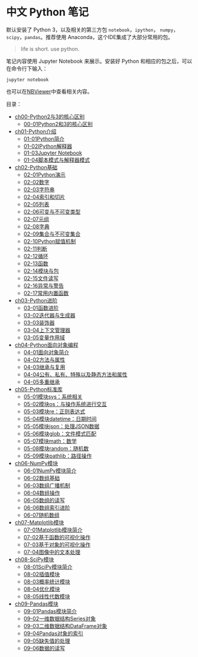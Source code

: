 
# 中文 Python 笔记

默认安装了 Python 3，以及相关的第三方包 `notebook`，`ipython`， `numpy`， `scipy`，`pandas`。推荐使用 Anaconda，这个IDE集成了大部分常用的包。

> life is short. use python.


笔记内容使用 Jupyter Notebook 来展示。安装好 Python 和相应的包之后，可以在命令行下输入：

```shell
jupyter notebook
```

也可以在[NBViewer](http://nbviewer.ipython.org/github/lijin-THU/notes-python3/blob/master/ReadMe.ipynb)中查看相关内容。

目录：
- [ch00-Python2与3的核心区别](ch00-Python2与3的核心区别)
	- [00-01Python2和3的核心区别](ch00-Python2%E4%B8%8E3%E7%9A%84%E6%A0%B8%E5%BF%83%E5%8C%BA%E5%88%AB/00-01Python2%E5%92%8C3%E7%9A%84%E6%A0%B8%E5%BF%83%E5%8C%BA%E5%88%AB.ipynb)
- [ch01-Python介绍](ch01-Python介绍)
	- [01-01Python简介](ch01-Python%E4%BB%8B%E7%BB%8D/01-01Python%E7%AE%80%E4%BB%8B.ipynb)
	- [01-02IPython解释器](ch01-Python%E4%BB%8B%E7%BB%8D/01-02IPython%E8%A7%A3%E9%87%8A%E5%99%A8.ipynb)
	- [01-03Jupyter Notebook](ch01-Python%E4%BB%8B%E7%BB%8D/01-03Jupyter%20Notebook.ipynb)
	- [01-04脚本模式与解释器模式](ch01-Python%E4%BB%8B%E7%BB%8D/01-04%E8%84%9A%E6%9C%AC%E6%A8%A1%E5%BC%8F%E4%B8%8E%E8%A7%A3%E9%87%8A%E5%99%A8%E6%A8%A1%E5%BC%8F.ipynb)
- [ch02-Python基础](ch02-Python基础)
	- [02-01Python演示](ch02-Python%E5%9F%BA%E7%A1%80/02-01Python%E6%BC%94%E7%A4%BA.ipynb)
	- [02-02数字](ch02-Python%E5%9F%BA%E7%A1%80/02-02%E6%95%B0%E5%AD%97.ipynb)
	- [02-03字符串](ch02-Python%E5%9F%BA%E7%A1%80/02-03%E5%AD%97%E7%AC%A6%E4%B8%B2.ipynb)
	- [02-04索引和切片](ch02-Python%E5%9F%BA%E7%A1%80/02-04%E7%B4%A2%E5%BC%95%E5%92%8C%E5%88%87%E7%89%87.ipynb)
	- [02-05列表](ch02-Python%E5%9F%BA%E7%A1%80/02-05%E5%88%97%E8%A1%A8.ipynb)
	- [02-06可变与不可变类型](ch02-Python%E5%9F%BA%E7%A1%80/02-06%E5%8F%AF%E5%8F%98%E4%B8%8E%E4%B8%8D%E5%8F%AF%E5%8F%98%E7%B1%BB%E5%9E%8B.ipynb)
	- [02-07元组](ch02-Python%E5%9F%BA%E7%A1%80/02-07%E5%85%83%E7%BB%84.ipynb)
	- [02-08字典](ch02-Python%E5%9F%BA%E7%A1%80/02-08%E5%AD%97%E5%85%B8.ipynb)
	- [02-09集合与不可变集合](ch02-Python%E5%9F%BA%E7%A1%80/02-09%E9%9B%86%E5%90%88%E4%B8%8E%E4%B8%8D%E5%8F%AF%E5%8F%98%E9%9B%86%E5%90%88.ipynb)
	- [02-10Python赋值机制](ch02-Python%E5%9F%BA%E7%A1%80/02-10Python%E8%B5%8B%E5%80%BC%E6%9C%BA%E5%88%B6.ipynb)
	- [02-11判断](ch02-Python%E5%9F%BA%E7%A1%80/02-11%E5%88%A4%E6%96%AD.ipynb)
	- [02-12循环](ch02-Python%E5%9F%BA%E7%A1%80/02-12%E5%BE%AA%E7%8E%AF.ipynb)
	- [02-13函数](ch02-Python%E5%9F%BA%E7%A1%80/02-13%E5%87%BD%E6%95%B0.ipynb)
	- [02-14模块与包](ch02-Python%E5%9F%BA%E7%A1%80/02-14%E6%A8%A1%E5%9D%97%E4%B8%8E%E5%8C%85.ipynb)
	- [02-15文件读写](ch02-Python%E5%9F%BA%E7%A1%80/02-15%E6%96%87%E4%BB%B6%E8%AF%BB%E5%86%99.ipynb)
	- [02-16异常与警告](ch02-Python%E5%9F%BA%E7%A1%80/02-16%E5%BC%82%E5%B8%B8%E4%B8%8E%E8%AD%A6%E5%91%8A.ipynb)
	- [02-17常用内置函数](ch02-Python%E5%9F%BA%E7%A1%80/02-17%E5%B8%B8%E7%94%A8%E5%86%85%E7%BD%AE%E5%87%BD%E6%95%B0.ipynb)
- [ch03-Python进阶](ch03-Python进阶)
	- [03-01函数进阶](ch03-Python%E8%BF%9B%E9%98%B6/03-01%E5%87%BD%E6%95%B0%E8%BF%9B%E9%98%B6.ipynb)
	- [03-02迭代器与生成器](ch03-Python%E8%BF%9B%E9%98%B6/03-02%E8%BF%AD%E4%BB%A3%E5%99%A8%E4%B8%8E%E7%94%9F%E6%88%90%E5%99%A8.ipynb)
	- [03-03装饰器](ch03-Python%E8%BF%9B%E9%98%B6/03-03%E8%A3%85%E9%A5%B0%E5%99%A8.ipynb)
	- [03-04上下文管理器](ch03-Python%E8%BF%9B%E9%98%B6/03-04%E4%B8%8A%E4%B8%8B%E6%96%87%E7%AE%A1%E7%90%86%E5%99%A8.ipynb)
	- [03-05变量作用域](ch03-Python%E8%BF%9B%E9%98%B6/03-05%E5%8F%98%E9%87%8F%E4%BD%9C%E7%94%A8%E5%9F%9F.ipynb)
- [ch04-Python面向对象编程](ch04-Python面向对象编程)
	- [04-01面向对象简介](ch04-Python%E9%9D%A2%E5%90%91%E5%AF%B9%E8%B1%A1%E7%BC%96%E7%A8%8B/04-01%E9%9D%A2%E5%90%91%E5%AF%B9%E8%B1%A1%E7%AE%80%E4%BB%8B.ipynb)
	- [04-02方法与属性](ch04-Python%E9%9D%A2%E5%90%91%E5%AF%B9%E8%B1%A1%E7%BC%96%E7%A8%8B/04-02%E6%96%B9%E6%B3%95%E4%B8%8E%E5%B1%9E%E6%80%A7.ipynb)
	- [04-03继承与复用](ch04-Python%E9%9D%A2%E5%90%91%E5%AF%B9%E8%B1%A1%E7%BC%96%E7%A8%8B/04-03%E7%BB%A7%E6%89%BF%E4%B8%8E%E5%A4%8D%E7%94%A8.ipynb)
	- [04-04公有、私有、特殊以及静态方法和属性](ch04-Python%E9%9D%A2%E5%90%91%E5%AF%B9%E8%B1%A1%E7%BC%96%E7%A8%8B/04-04%E5%85%AC%E6%9C%89%E3%80%81%E7%A7%81%E6%9C%89%E3%80%81%E7%89%B9%E6%AE%8A%E4%BB%A5%E5%8F%8A%E9%9D%99%E6%80%81%E6%96%B9%E6%B3%95%E5%92%8C%E5%B1%9E%E6%80%A7.ipynb)
	- [04-05多重继承](ch04-Python%E9%9D%A2%E5%90%91%E5%AF%B9%E8%B1%A1%E7%BC%96%E7%A8%8B/04-05%E5%A4%9A%E9%87%8D%E7%BB%A7%E6%89%BF.ipynb)
- [ch05-Python标准库](ch05-Python标准库)
	- [05-01模块sys：系统相关](ch05-Python%E6%A0%87%E5%87%86%E5%BA%93/05-01%E6%A8%A1%E5%9D%97sys%EF%BC%9A%E7%B3%BB%E7%BB%9F%E7%9B%B8%E5%85%B3.ipynb)
	- [05-02模块os：与操作系统进行交互](ch05-Python%E6%A0%87%E5%87%86%E5%BA%93/05-02%E6%A8%A1%E5%9D%97os%EF%BC%9A%E4%B8%8E%E6%93%8D%E4%BD%9C%E7%B3%BB%E7%BB%9F%E8%BF%9B%E8%A1%8C%E4%BA%A4%E4%BA%92.ipynb)
	- [05-03模块re：正则表达式](ch05-Python%E6%A0%87%E5%87%86%E5%BA%93/05-03%E6%A8%A1%E5%9D%97re%EF%BC%9A%E6%AD%A3%E5%88%99%E8%A1%A8%E8%BE%BE%E5%BC%8F.ipynb)
	- [05-04模块datetime：日期时间](ch05-Python%E6%A0%87%E5%87%86%E5%BA%93/05-04%E6%A8%A1%E5%9D%97datetime%EF%BC%9A%E6%97%A5%E6%9C%9F%E6%97%B6%E9%97%B4.ipynb)
	- [05-05模块json：处理JSON数据](ch05-Python%E6%A0%87%E5%87%86%E5%BA%93/05-05%E6%A8%A1%E5%9D%97json%EF%BC%9A%E5%A4%84%E7%90%86JSON%E6%95%B0%E6%8D%AE.ipynb)
	- [05-06模块glob：文件模式匹配](ch05-Python%E6%A0%87%E5%87%86%E5%BA%93/05-06%E6%A8%A1%E5%9D%97glob%EF%BC%9A%E6%96%87%E4%BB%B6%E6%A8%A1%E5%BC%8F%E5%8C%B9%E9%85%8D.ipynb)
	- [05-07模块math：数学](ch05-Python%E6%A0%87%E5%87%86%E5%BA%93/05-07%E6%A8%A1%E5%9D%97math%EF%BC%9A%E6%95%B0%E5%AD%A6.ipynb)
	- [05-08模块random：随机数](ch05-Python%E6%A0%87%E5%87%86%E5%BA%93/05-08%E6%A8%A1%E5%9D%97random%EF%BC%9A%E9%9A%8F%E6%9C%BA%E6%95%B0.ipynb)
	- [05-09模块pathlib：路径操作](ch05-Python%E6%A0%87%E5%87%86%E5%BA%93/05-09%E6%A8%A1%E5%9D%97pathlib%EF%BC%9A%E8%B7%AF%E5%BE%84%E6%93%8D%E4%BD%9C.ipynb)
- [ch06-NumPy模块](ch06-NumPy模块)
	- [06-01NumPy模块简介](ch06-NumPy%E6%A8%A1%E5%9D%97/06-01NumPy%E6%A8%A1%E5%9D%97%E7%AE%80%E4%BB%8B.ipynb)
	- [06-02数组基础](ch06-NumPy%E6%A8%A1%E5%9D%97/06-02%E6%95%B0%E7%BB%84%E5%9F%BA%E7%A1%80.ipynb)
	- [06-03数组广播机制](ch06-NumPy%E6%A8%A1%E5%9D%97/06-03%E6%95%B0%E7%BB%84%E5%B9%BF%E6%92%AD%E6%9C%BA%E5%88%B6.ipynb)
	- [06-04数组操作](ch06-NumPy%E6%A8%A1%E5%9D%97/06-04%E6%95%B0%E7%BB%84%E6%93%8D%E4%BD%9C.ipynb)
	- [06-05数组的读写](ch06-NumPy%E6%A8%A1%E5%9D%97/06-05%E6%95%B0%E7%BB%84%E7%9A%84%E8%AF%BB%E5%86%99.ipynb)
	- [06-06数组索引进阶](ch06-NumPy%E6%A8%A1%E5%9D%97/06-06%E6%95%B0%E7%BB%84%E7%B4%A2%E5%BC%95%E8%BF%9B%E9%98%B6.ipynb)
	- [06-07随机数组](ch06-NumPy%E6%A8%A1%E5%9D%97/06-07%E9%9A%8F%E6%9C%BA%E6%95%B0%E7%BB%84.ipynb)
- [ch07-Matplotlib模块](ch07-Matplotlib模块)
	- [07-01Matplotlib模块简介](ch07-Matplotlib%E6%A8%A1%E5%9D%97/07-01Matplotlib%E6%A8%A1%E5%9D%97%E7%AE%80%E4%BB%8B.ipynb)
	- [07-02基于函数的可视化操作](ch07-Matplotlib%E6%A8%A1%E5%9D%97/07-02%E5%9F%BA%E4%BA%8E%E5%87%BD%E6%95%B0%E7%9A%84%E5%8F%AF%E8%A7%86%E5%8C%96%E6%93%8D%E4%BD%9C.ipynb)
	- [07-03基于对象的可视化操作](ch07-Matplotlib%E6%A8%A1%E5%9D%97/07-03%E5%9F%BA%E4%BA%8E%E5%AF%B9%E8%B1%A1%E7%9A%84%E5%8F%AF%E8%A7%86%E5%8C%96%E6%93%8D%E4%BD%9C.ipynb)
	- [07-04图像中的文本处理](ch07-Matplotlib%E6%A8%A1%E5%9D%97/07-04%E5%9B%BE%E5%83%8F%E4%B8%AD%E7%9A%84%E6%96%87%E6%9C%AC%E5%A4%84%E7%90%86.ipynb)
- [ch08-SciPy模块](ch08-SciPy模块)
	- [08-01SciPy模块简介](ch08-SciPy%E6%A8%A1%E5%9D%97/08-01SciPy%E6%A8%A1%E5%9D%97%E7%AE%80%E4%BB%8B.ipynb)
	- [08-02插值模块](ch08-SciPy%E6%A8%A1%E5%9D%97/08-02%E6%8F%92%E5%80%BC%E6%A8%A1%E5%9D%97.ipynb)
	- [08-03概率统计模块](ch08-SciPy%E6%A8%A1%E5%9D%97/08-03%E6%A6%82%E7%8E%87%E7%BB%9F%E8%AE%A1%E6%A8%A1%E5%9D%97.ipynb)
	- [08-04优化模块](ch08-SciPy%E6%A8%A1%E5%9D%97/08-04%E4%BC%98%E5%8C%96%E6%A8%A1%E5%9D%97.ipynb)
	- [08-05线性代数模块](ch08-SciPy%E6%A8%A1%E5%9D%97/08-05%E7%BA%BF%E6%80%A7%E4%BB%A3%E6%95%B0%E6%A8%A1%E5%9D%97.ipynb)
- [ch09-Pandas模块](ch09-Pandas模块)
	- [09-01Pandas模块简介](ch09-Pandas%E6%A8%A1%E5%9D%97/09-01Pandas%E6%A8%A1%E5%9D%97%E7%AE%80%E4%BB%8B.ipynb)
	- [09-02一维数据结构Series对象](ch09-Pandas%E6%A8%A1%E5%9D%97/09-02%E4%B8%80%E7%BB%B4%E6%95%B0%E6%8D%AE%E7%BB%93%E6%9E%84Series%E5%AF%B9%E8%B1%A1.ipynb)
	- [09-03二维数据结构DataFrame对象](ch09-Pandas%E6%A8%A1%E5%9D%97/09-03%E4%BA%8C%E7%BB%B4%E6%95%B0%E6%8D%AE%E7%BB%93%E6%9E%84DataFrame%E5%AF%B9%E8%B1%A1.ipynb)
	- [09-04Pandas对象的索引](ch09-Pandas%E6%A8%A1%E5%9D%97/09-04Pandas%E5%AF%B9%E8%B1%A1%E7%9A%84%E7%B4%A2%E5%BC%95.ipynb)
	- [09-05缺失值的处理](ch09-Pandas%E6%A8%A1%E5%9D%97/09-05%E7%BC%BA%E5%A4%B1%E5%80%BC%E7%9A%84%E5%A4%84%E7%90%86.ipynb)
	- [09-06数据的读写](ch09-Pandas%E6%A8%A1%E5%9D%97/09-06%E6%95%B0%E6%8D%AE%E7%9A%84%E8%AF%BB%E5%86%99.ipynb)
